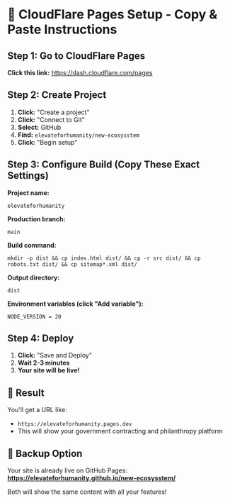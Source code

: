 # 🚀 CloudFlare Pages Setup - Copy & Paste Instructions

## Step 1: Go to CloudFlare Pages
**Click this link:** https://dash.cloudflare.com/pages

## Step 2: Create Project
1. **Click:** "Create a project"
2. **Click:** "Connect to Git"
3. **Select:** GitHub
4. **Find:** `elevateforhumanity/new-ecosysstem`
5. **Click:** "Begin setup"

## Step 3: Configure Build (Copy These Exact Settings)

**Project name:**
```
elevateforhumanity
```

**Production branch:**
```
main
```

**Build command:**
```
mkdir -p dist && cp index.html dist/ && cp -r src dist/ && cp robots.txt dist/ && cp sitemap*.xml dist/
```

**Output directory:**
```
dist
```

**Environment variables (click "Add variable"):**
```
NODE_VERSION = 20
```

## Step 4: Deploy
1. **Click:** "Save and Deploy"
2. **Wait 2-3 minutes**
3. **Your site will be live!**

## 🎉 Result
You'll get a URL like:
- `https://elevateforhumanity.pages.dev`
- This will show your government contracting and philanthropy platform

## 🔗 Backup Option
Your site is already live on GitHub Pages:
**https://elevateforhumanity.github.io/new-ecosysstem/**

Both will show the same content with all your features!